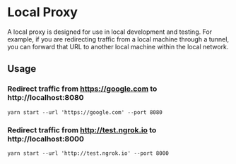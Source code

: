 # Local Proxy

A local proxy is designed for use in local development and testing. For example, if you are redirecting traffic from a local machine through a tunnel, you can forward that URL to another local machine within the local network.

## Usage
### Redirect traffic from https://google.com to http://localhost:8080
```shell
yarn start --url 'https://google.com' --port 8080
```

### Redirect traffic from http://test.ngrok.io to http://localhost:8000
```shell
yarn start --url 'http://test.ngrok.io' --port 8000
```